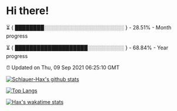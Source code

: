 # Hi there!

⏳ { ████████░░░░░░░░░░░░░░░░░░░░░░ } - 28.51% - Month progress

⏳ { ████████████████████░░░░░░░░░░ } - 68.84% - Year progress

⏰ Updated on Thu, 09 Sep 2021 06:25:10 GMT


[![Schlauer-Hax's github stats](https://github-readme-stats.vercel.app/api?username=Schlauer-Hax&show_icons=true&theme=dark&count_private=true)](https://github.com/Schlauer-Hax)


[![Top Langs](https://github-readme-stats.vercel.app/api/top-langs/?username=Schlauer-Hax&layout=compact&theme=dark)](https://github.com/Schlauer-Hax?tab=repositories)


[![Hax's wakatime stats](https://github-readme-stats.vercel.app/api/wakatime?username=Hax&theme=dark)](https://wakatime.com/@Hax)

